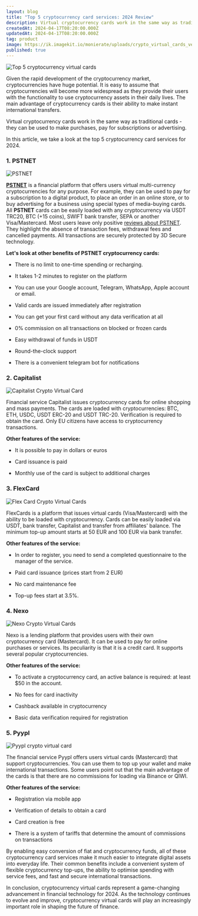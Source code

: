 ```yaml
---
layout: blog
title: "Top 5 cryptocurrency card services: 2024 Review"
description: Virtual cryptocurrency cards work in the same way as traditional cards - they can be used to make purchases, pay for subscriptions or advertising. In this article, we take a look at the top 5 cryptocurrency card services for 2024.
createdAt: 2024-04-17T08:20:00.000Z
updatedAt: 2024-04-17T08:20:00.000Z
tag: product
image: https://ik.imagekit.io/monierate/uploads/crypto_virtual_cards_vector.jpg?updatedAt=1713341958629
published: true
---
```

![Top 5 cryptocurrency virtual cards](https://ik.imagekit.io/monierate/uploads/crypto_virtual_cards_vector.jpg?updatedAt=1713341958629)

Given the rapid development of the cryptocurrency market, cryptocurrencies have huge potential. It is easy to assume that cryptocurrencies will become more widespread as they provide their users with the functionality to use cryptocurrency assets in their daily lives. The main advantage of cryptocurrency cards is their ability to make instant international transfers.

Virtual cryptocurrency cards work in the same way as traditional cards - they can be used to make purchases, pay for subscriptions or advertising.

In this article, we take a look at the top 5 cryptocurrency card services for 2024. 

### 1. PSTNET

![PSTNET](https://ik.imagekit.io/monierate/uploads/pst_net_best_card_crypto.jpg?updatedAt=1713341958441)

[**PSTNET**](https://pst.net/?utm_source=monieratecom) is a financial platform that offers users virtual multi-currency cryptocurrencies for any purpose. For example, they can be used to pay for a subscription to a digital product, to place an order in an online store, or to buy advertising for a business using special types of media-buying cards. All **PSTNET** cards can be easily loaded with any cryptocurrency via USDT TRC20, BTC (+15 coins), SWIFT bank transfer, SEPA or another Visa/Mastercard. Most users leave only positive [reviews about PSTNET](https://pst.net/reviews). They highlight the absence of transaction fees, withdrawal fees and cancelled payments. All transactions are securely protected by 3D Secure technology.

**Let's look at other benefits of PSTNET cryptocurrency cards:**

- There is no limit to one-time spending or recharging.

- It takes 1-2 minutes to register on the platform

- You can use your Google account, Telegram, WhatsApp, Apple account or email.

- Valid cards are issued immediately after registration

- You can get your first card without any data verification at all

- 0% commission on all transactions on blocked or frozen cards

- Easy withdrawal of funds in USDT

- Round-the-clock support

- There is a convenient telegram bot for notifications

### 2. Capitalist

![Capitalist Crypto Virtual Card](https://ik.imagekit.io/monierate/uploads/capitalist_car_crypto.jpg?updatedAt=1713341958544)

Financial service Capitalist issues cryptocurrency cards for online shopping and mass payments. The cards are loaded with cryptocurrencies: BTC, ETH, USDC, USDT ERC-20 and USDT TRC-20. Verification is required to obtain the card. Only EU citizens have access to cryptocurrency transactions.

**Other features of the service:**

- It is possible to pay in dollars or euros

- Card issuance is paid

- Monthly use of the card is subject to additional charges

### 3. FlexCard

![Flex Card Crypto Virtual Cards](https://ik.imagekit.io/monierate/uploads/flex_card_virtual_cards_crypto.jpg?updatedAt=1713341958573)

FlexCards is a platform that issues virtual cards (Visa/Mastercard) with the ability to be loaded with cryptocurrency. Cards can be easily loaded via USDT, bank transfer, Capitalist and transfer from affiliates' balance. The minimum top-up amount starts at 50 EUR and 100 EUR via bank transfer.

**Other features of the service:**

- In order to register, you need to send a completed questionnaire to the manager of the service.

- Paid card issuance (prices start from 2 EUR)

- No card maintenance fee

- Top-up fees start at 3.5%.

### 4. Nexo

![Nexo Crypto Virtual Cards](https://ik.imagekit.io/monierate/uploads/nexo_cards_crypto.jpg?updatedAt=1713341958427)

Nexo is a lending platform that provides users with their own cryptocurrency card (Mastercard). It can be used to pay for online purchases or services. Its peculiarity is that it is a credit card. It supports several popular cryptocurrencies.

**Other features of the service:**

- To activate a cryptocurrency card, an active balance is required: at least $50 in the account.

- No fees for card inactivity

- Cashback available in cryptocurrency

- Basic data verification required for registration 

### 5. Pyypl 

![Pyypl crypto virtual card](https://ik.imagekit.io/monierate/uploads/pyypl_crypto_cards.jpg?updatedAt=1713341958401)

The financial service Pyypl offers users virtual cards (Mastercard) that support cryptocurrencies. You can use them to top up your wallet and make international transactions. Some users point out that the main advantage of the cards is that there are no commissions for loading via Binance or QIWI.

**Other features of the service:**

- Registration via mobile app

- Verification of details to obtain a card

- Card creation is free

- There is a system of tariffs that determine the amount of commissions on transactions 

By enabling easy conversion of fiat and cryptocurrency funds, all of these cryptocurrency card services make it much easier to integrate digital assets into everyday life. Their common benefits include a convenient system of flexible cryptocurrency top-ups, the ability to optimise spending with service fees, and fast and secure international transactions.

In conclusion, cryptocurrency virtual cards represent a game-changing advancement in financial technology for 2024. As the technology continues to evolve and improve, cryptocurrency virtual cards will play an increasingly important role in shaping the future of finance.
